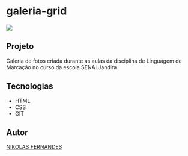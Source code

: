 # galeria-grid

![](preview.png)

## Projeto

Galeria de fotos criada durante as aulas da disciplina de Linguagem de Marcação no curso da escola SENAI Jandira

## Tecnologias 

* HTML
* CSS
* GIT

## Autor

[NIKOLAS FERNANDES](https://www.linkedin.com/in/nikolas-fernandes-8b7b6429a/)